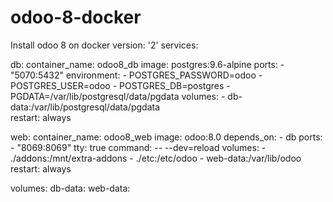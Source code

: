 # odoo-8-docker
Install odoo 8 on docker 
version: '2'
services:
  
  db:
    container_name: odoo8_db
    image: postgres:9.6-alpine
    ports:
      - "5070:5432"
    environment:
      - POSTGRES_PASSWORD=odoo
      - POSTGRES_USER=odoo
      - POSTGRES_DB=postgres
      - PGDATA=/var/lib/postgresql/data/pgdata 
    volumes:
      - db-data:/var/lib/postgresql/data/pgdata  
    restart: always

  web:
    container_name: odoo8_web
    image: odoo:8.0
    depends_on:
      - db
    ports:
      - "8069:8069"
    tty: true
    command: -- --dev=reload
    volumes:
      - ./addons:/mnt/extra-addons
      - ./etc:/etc/odoo
      - web-data:/var/lib/odoo
    restart: always

volumes:
  db-data:
  web-data:


